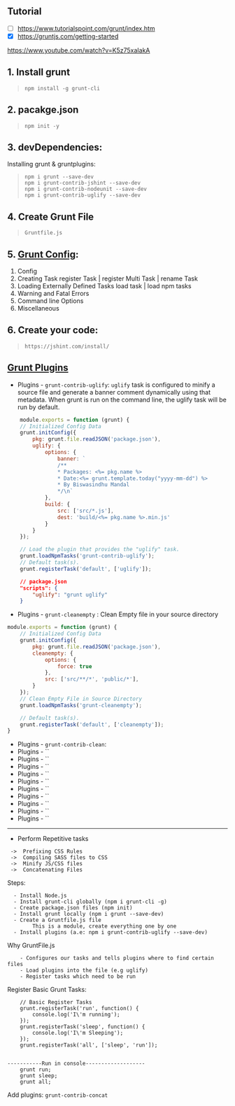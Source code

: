 ## Tutorial
- [ ] https://www.tutorialspoint.com/grunt/index.htm
- [x] https://gruntjs.com/getting-started

https://www.youtube.com/watch?v=K5z75xaIakA

## 1. Install grunt
> `npm install -g grunt-cli`
## 2. pacakge.json
> `npm init -y`
## 3. devDependencies:
Installing grunt & gruntplugins:
>    `npm i grunt --save-dev`<br>
>    `npm i grunt-contrib-jshint --save-dev`<br>
>    `npm i grunt-contrib-nodeunit --save-dev`<br>
>    `npm i grunt-contrib-uglify --save-dev`<br>

## 4. Create Grunt File
>  `Gruntfile.js`

## 5. [Grunt Config](https://gruntjs.com/api/grunt#grunt.initconfig):
   1. Config
   2. Creating Task
        register Task | register Multi Task | rename Task
   3. Loading Externally Defined Tasks
        load task | load npm tasks
   4. Warning and Fatal Errors
   5. Command line Options
   6. Miscellaneous

## 6. Create your code:
>     https://jshint.com/install/


## [Grunt Plugins](https://gruntjs.com/plugins)
- Plugins - `grunt-contrib-uglify`: `uglify` task is configured to minify a source file and generate a banner comment dynamically using that metadata. When grunt is run on the command line, the uglify task will be run by default.
```js
    module.exports = function (grunt) {
    // Initialized Config Data
    grunt.initConfig({
        pkg: grunt.file.readJSON('package.json'),
        uglify: {
            options: {
                banner: `
                /**
                * Packages: <%= pkg.name %> 
                * Date:<%= grunt.template.today("yyyy-mm-dd") %> 
                * By Biswasindhu Mandal 
                */\n`
            },
            build: {
                src: ['src/*.js'],
                dest: 'build/<%= pkg.name %>.min.js'
            }
        }
    });

    // Load the plugin that provides the "uglify" task.
    grunt.loadNpmTasks('grunt-contrib-uglify');
    // Default task(s).
    grunt.registerTask('default', ['uglify']);
```
```json
    // package.json
    "scripts": {
        "uglify": "grunt uglify"
    }
```
- Plugins - `grunt-cleanempty` : Clean Empty file in your source directory
```js
module.exports = function (grunt) {
    // Initialized Config Data
    grunt.initConfig({
        pkg: grunt.file.readJSON('package.json'),
        cleanempty: {
            options: {
                force: true
            },
            src: ['src/**/*', 'public/*'],
        }
    });
    // Clean Empty File in Source Directory
    grunt.loadNpmTasks('grunt-cleanempty');

    // Default task(s).
    grunt.registerTask('default', ['cleanempty']);
}
```
- Plugins - `grunt-contrib-clean`: 
- Plugins - ``
- Plugins - ``
- Plugins - ``
- Plugins - ``
- Plugins - ``
- Plugins - ``
- Plugins - ``
- Plugins - ``
- Plugins - ``
- Plugins - ``
  
-- ---------------------------------

- Perform Repetitive tasks
```
 ->  Prefixing CSS Rules
 ->  Compiling SASS files to CSS
 ->  Minify JS/CSS files
 ->  Concatenating Files
```

Steps:
```
  - Install Node.js
  - Install grunt-cli globally (npm i grunt-cli -g)
  - Create package.json files (npm init)
  - Install grunt locally (npm i grunt --save-dev)
  - Create a Gruntfile.js file 
        This is a module, create everything one by one
  - Install plugins (a.e: npm i grunt-contrib-uglify --save-dev)
```

Why GruntFile.js
```
    - Configures our tasks and tells plugins where to find certain files
    - Load plugins into the file (e.g uglify)
    - Register tasks which need to be run
```

Register Basic Grunt Tasks:
```
    // Basic Register Tasks
    grunt.registerTask('run', function() {
        console.log('I\'m running');
    });
    grunt.registerTask('sleep', function() {
        console.log('I\'m Sleeping');
    });
    grunt.registerTask('all', ['sleep', 'run']);


-----------Run in console-------------------
    grunt run;
    grunt sleep;
    grunt all;
```

Add plugins: `grunt-contrib-concat`
```
    
```